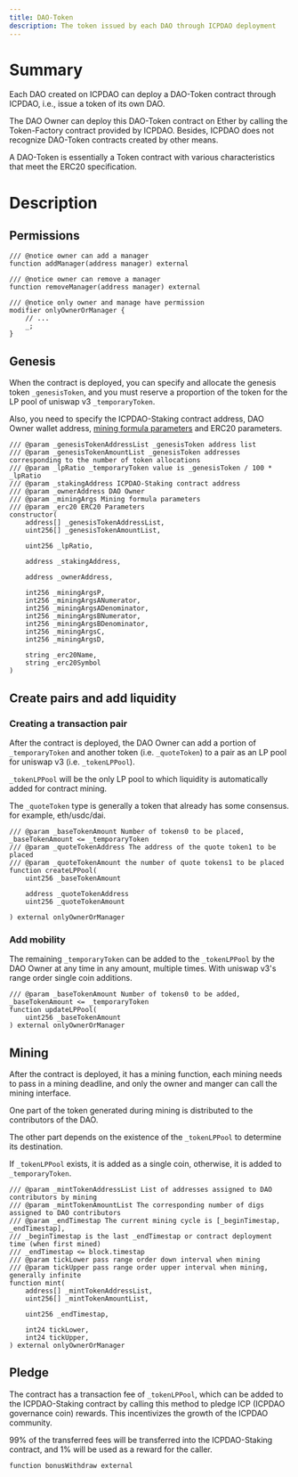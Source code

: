 ```yaml
---
title: DAO-Token
description: The token issued by each DAO through ICPDAO deployment
---
```


# Summary

Each DAO created on ICPDAO can deploy a DAO-Token contract through ICPDAO, i.e., issue a token of its own DAO.

The DAO Owner can deploy this DAO-Token contract on Ether by calling the Token-Factory contract provided by ICPDAO. Besides, ICPDAO does not recognize DAO-Token contracts created by other means.

A DAO-Token is essentially a Token contract with various characteristics that meet the ERC20 specification.

# Description


## Permissions

```solidity
/// @notice owner can add a manager
function addManager(address manager) external

/// @notice owner can remove a manager
function removeManager(address manager) external

/// @notice only owner and manage have permission
modifier onlyOwnerOrManager {
    // ...
    _;
}
```


## Genesis
When the contract is deployed, you can specify and allocate the genesis token `_genesisToken`, and you must reserve a proportion of the token for the LP pool of uniswap v3 `_temporaryToken`.

Also, you need to specify the ICPDAO-Staking contract address, DAO Owner wallet address, [mining formula parameters](./mining-function.md) and ERC20 parameters.

```solidity
/// @param _genesisTokenAddressList _genesisToken address list
/// @param _genesisTokenAmountList _genesisToken addresses corresponding to the number of token allocations
/// @param _lpRatio _temporaryToken value is _genesisToken / 100 * _lpRatio
/// @param _stakingAddress ICPDAO-Staking contract address
/// @param _ownerAddress DAO Owner
/// @param _miningArgs Mining formula parameters
/// @param _erc20 ERC20 Parameters
constructor(
    address[] _genesisTokenAddressList,
    uint256[] _genesisTokenAmountList,

    uint256 _lpRatio,

    address _stakingAddress,

    address _ownerAddress,

    int256 _miningArgsP,
    int256 _miningArgsANumerator,
    int256 _miningArgsADenominator,
    int256 _miningArgsBNumerator,
    int256 _miningArgsBDenominator,
    int256 _miningArgsC,
    int256 _miningArgsD,

    string _erc20Name,
    string _erc20Symbol
)
```

## Create pairs and add liquidity

### Creating a transaction pair
After the contract is deployed, the DAO Owner can add a portion of `_temporaryToken` and another token (i.e. `_quoteToken`) to a pair as an LP pool for uniswap v3 (i.e. `_tokenLPPool`). 

`_tokenLPPool` will be the only LP pool to which liquidity is automatically added for contract mining.

The `_quoteToken` type is generally a token that already has some consensus. for example, eth/usdc/dai.

```solidity
/// @param _baseTokenAmount Number of tokens0 to be placed, _baseTokenAmount <= _temporaryToken
/// @param _quoteTokenAddress The address of the quote token1 to be placed
/// @param _quoteTokenAmount the number of quote tokens1 to be placed
function createLPPool(
    uint256 _baseTokenAmount

    address _quoteTokenAddress
    uint256 _quoteTokenAmount

) external onlyOwnerOrManager
```

### Add mobility
The remaining `_temporaryToken` can be added to the `_tokenLPPool` by the DAO Owner at any time in any amount, multiple times. With uniswap v3's range order single coin additions.

```solidity
/// @param _baseTokenAmount Number of tokens0 to be added, _baseTokenAmount <= _temporaryToken
function updateLPPool(
    uint256 _baseTokenAmount
) external onlyOwnerOrManager
```

## Mining

After the contract is deployed, it has a mining function, each mining needs to pass in a mining deadline, and only the owner and manger can call the mining interface.

One part of the token generated during mining is distributed to the contributors of the DAO. 

The other part depends on the existence of the `_tokenLPPool` to determine its destination. 

If `_tokenLPPool` exists, it is added as a single coin, otherwise, it is added to `_temporaryToken`.

```solidity
/// @param _mintTokenAddressList List of addresses assigned to DAO contributors by mining
/// @param _mintTokenAmountList The corresponding number of digs assigned to DAO contributors
/// @param _endTimestap The current mining cycle is [_beginTimestap, _endTimestap], 
/// _beginTimestap is the last _endTimestap or contract deployment time (when first mined)
/// _endTimestap <= block.timestap
/// @param tickLower pass range order down interval when mining
/// @param tickUpper pass range order upper interval when mining, generally infinite
function mint(
    address[] _mintTokenAddressList,
    uint256[] _mintTokenAmountList,

    uint256 _endTimestap,

    int24 tickLower,
    int24 tickUpper,
) external onlyOwnerOrManager
```

## Pledge
The contract has a transaction fee of `_tokenLPPool`, which can be added to the ICPDAO-Staking contract by calling this method to pledge ICP (ICPDAO governance coin) rewards. This incentivizes the growth of the ICPDAO community.

99% of the transferred fees will be transferred into the ICPDAO-Staking contract, and 1% will be used as a reward for the caller.

```solidity
function bonusWithdraw external
```
